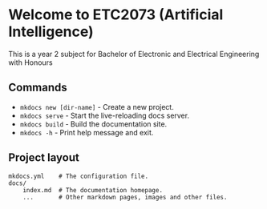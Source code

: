 <!-- Add a unique class to the body tag for the home page -->
<script>
    document.body.classList.add("home-background");
</script>

# Welcome to ETC2073 (Artificial Intelligence)

This is a year 2 subject for Bachelor of Electronic and Electrical Engineering with Honours

## Commands

* `mkdocs new [dir-name]` - Create a new project.
* `mkdocs serve` - Start the live-reloading docs server.
* `mkdocs build` - Build the documentation site.
* `mkdocs -h` - Print help message and exit.

## Project layout

    mkdocs.yml    # The configuration file.
    docs/
        index.md  # The documentation homepage.
        ...       # Other markdown pages, images and other files.

